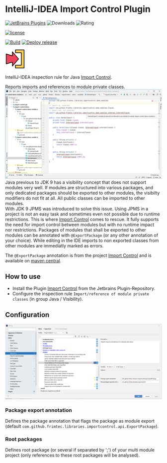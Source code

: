 # IntelliJ-IDEA Import Control Plugin 
[![JetBrains Plugins](https://img.shields.io/jetbrains/plugin/v/15308)](https://plugins.jetbrains.com/plugin/15308-import-control)
![Downloads](https://img.shields.io/jetbrains/plugin/d/12382)
![Rating](https://img.shields.io/jetbrains/plugin/r/rating/12382)

[![license](https://img.shields.io/badge/License-Apache%202.0-blue.svg)](https://opensource.org/licenses/Apache-2.0)

[![Build](https://github.com/frimtec/idea-import-control-plugin/workflows/Build/badge.svg)](https://github.com/frimtec/idea-import-control-plugin/actions?query=workflow%3ABuild)
[![Deploy release](https://github.com/frimtec/idea-import-control-plugin/workflows/Deploy%20release/badge.svg)](https://github.com/frimtec/idea-import-control-plugin/actions?query=workflow%3A%22Deploy+release%22)

![Icon](images/icon.png)


IntelliJ-IDEA inspection rule for Java [Import Control](href="https://github.com/frimtec/import-control/blob/main/README.md).

Reports imports and references to module private classes.
![Icon](images/errors.png)
Java previous to JDK 9 has a visibility concept that does not support modules very well.
If modules are structured into various packages, and only dedicated packages should be exported to other modules, the visibilty modifiers do not fit at all. All public classes can be imported to other modules.<br>
With JDK 9 JPMS was introduced to solve this issue. Using JPMS in a project is not an easy task and sometimes even not possible due to runtime restrictions.
This is where [Import Control](href="https://github.com/frimtec/import-control/blob/main/README.md) comes to rescue. It fully supports the need for import control between modules but with no runtime impact nor restrictions.
Packages of modules that shall be exported to other modules can be annotated with ```@ExportPackage``` (or any other annotation of your choice). While editing in the IDE imports to non exported classes from other modules are immediatly marked as errors.

The ```@ExportPackage``` annotation is from the project [Import Control](https://github.com/frimtec/import-control) and is available on [maven central](https://search.maven.org/artifact/com.github.frimtec/import-control-api).
                
## How to use
* Install the Plugin [Import Control](https://plugins.jetbrains.com/plugin/15308-import-control) from the Jetbrains Plugin-Repository.
* Configure the inspection rule ```Import/reference of module private classes``` (in group Java / Visibility).

## Configuration 
![Icon](images/settings.png)
### Package export annotation
Defines the package annotation that flags the package as module export (default ```com.github.frimtec.libraries.importcontrol.api.ExportPackage```).

### Root packages
Defines root package (or several if separated by ';') of your multi module project (only references to these root packages will be analysed). 
